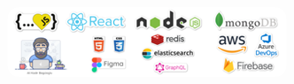 <img alt="Hey there, I'm Ali. I'm a software developer" src="https://github.com/alikadir/alikadir/blob/master/js.png" style="border-radius:20px"/>


